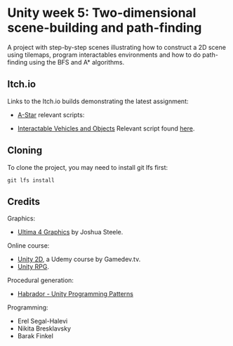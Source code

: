 # Unity week 5: Two-dimensional scene-building and path-finding

A project with step-by-step scenes illustrating how to construct a 2D scene using tilemaps, program interactables environments
and how to do path-finding using the BFS and A* algorithms.

## Itch.io
Links to the Itch.io builds demonstrating the latest assignment:

- [A-Star](https://nikita-barak.itch.io/tilemap-a-star)
  relevant scripts: 
  
- [Interactable Vehicles and Objects](https://nikita-barak.itch.io/tilemap-environment-interactions)
  Relevant script found [here](https://github.com/Nikita-Barak/05-tilemap-pathfinding/blob/master/Assets/Scripts/2-player/PlayerVehicleTraversal.cs).

## Cloning
To clone the project, you may need to install git lfs first:

    git lfs install 

## Credits

Graphics:
* [Ultima 4 Graphics](https://github.com/jahshuwaa/u4graphics) by Joshua Steele.

Online course:
* [Unity 2D](https://www.udemy.com/course/unitycourse/learn/lecture/10246496), a Udemy course by Gamedev.tv.
* [Unity RPG](https://www.gamedev.tv/p/unity-rpg/?product_id=1503859&coupon_code=JOINUS).

Procedural generation:
* [Habrador - Unity Programming Patterns](https://github.com/Habrador/Unity-Programming-Patterns#7-double-buffer)

Programming:
* Erel Segal-Halevi
* Nikita Bresklavsky
* Barak Finkel
